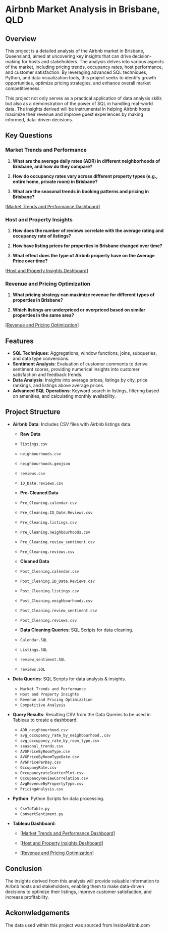 # Airbnb Market Analysis in Brisbane, QLD

## Overview

This project is a detailed analysis of the Airbnb market in Brisbane, Queensland, aimed at uncovering key insights that can drive decision-making for hosts and stakeholders. The analysis delves into various aspects of the market, including pricing trends, occupancy rates, host performance, and customer satisfaction. By leveraging advanced SQL techniques, Python, and data visualization tools, this project seeks to identify growth opportunities, optimize pricing strategies, and enhance overall market competitiveness.

This project not only serves as a practical application of data analysis skills but also as a demonstration of the power of SQL in handling real-world data. The insights derived will be instrumental in helping Airbnb hosts maximize their revenue and improve guest experiences by making informed, data-driven decisions.


## Key Questions

### Market Trends and Performance
1. **What are the average daily rates (ADR) in different neighborhoods of Brisbane, and how do they compare?**

2. **How do occupancy rates vary across different property types (e.g., entire home, private room) in Brisbane?**

3. **What are the seasonal trends in booking patterns and pricing in Brisbane?**

[[Market Trends and Performance Dashboard](https://public.tableau.com/app/profile/alexander.harris7255/viz/BrisbaneQLDMarketTrendsPerformance/Dashboard1?publish=yes)]

### Host and Property Insights

1. **How does the number of reviews correlate with the average rating and occupancy rate of listings?**

2. **How have listing prices for properties in Brisbane changed over time?**

3. **What effect does the type of Airbnb property have on the Average Price over time?**

[[Host and Property Insights Deshboard](https://public.tableau.com/app/profile/alexander.harris7255/viz/HostandPropertyInsightDashboard_17262409787800/Dashboard1)]

### Revenue and Pricing Optimization
1. **What pricing strategy can maximize revenue for different types of properties in Brisbane?**

2. **Which listings are underpriced or overpriced based on similar properties in the same area?**

[[Revenue and Pricing Optimization](https://public.tableau.com/app/profile/alexander.harris7255/viz/RevenueandPricingOptimization/Dashboard1?publish=yes)]

## Features

- **SQL Techniques**: Aggregations, window functions, joins, subqueries, and data type conversions.
- **Sentiment Analysis**: Evaluation of customer comments to derive sentiment scores, providing numerical insights into customer satisfaction and feedback trends.
- **Data Analysis**: Insights into average prices, listings by city, price rankings, and listings above average prices.
- **Advanced SQL Operations**: Keyword search in listings, filtering based on amenities, and calculating monthly availability.

## Project Structure

- **Airbnb Data**: Includes CSV files with Airbnb listings data.

  - **Raw Data**

  - `listings.csv`
  - `neighbourhoods.csv`
  - `neighbourhoods.geojson`
  - `reviews.csv`
  - `ID_Date.reviews.csv`

  - **Pre-Cleaned Data**
 
  - `Pre_Cleaning.calendar.csv` 
  - `Pre_Cleaning.ID_Date.Reviews.csv` 
  - `Pre_Cleaning.listings.csv` 
  - `Pre_Cleaning.neighbourhoods.csv` 
  - `Pre_Cleaning.review_sentiment.csv` 
  - `Pre_Cleaning.reviews.csv`

  - **Cleaned Data**

  - `Post_Cleaning.calendar.csv`
  - `Post_Cleaning.ID_Date.Reviews.csv` 
  - `Post_Cleaning.listings.csv` 
  - `Post_Cleaning.neighbourhoods.csv` 
  - `Post_Cleaning.review_sentiment.csv` 
  - `Post_Cleaning.reviews.csv`
  
  - **Data Cleaning Queries**: SQL Scripts for data cleaning.
  - `Calendar.SQL`
  - `Listings.SQL`
  - `review_sentiment.SQL`
  - `reviews.SQL`
  
- **Data Queries**: SQL Scripts for data analysis & insights.
  - `Market Trends and Performance`
  - `Host and Property Insights`
  - `Revenue and Pricing Optimization`
  - `Competitive Analysis`


- **Query Results**: Resulting CSV from the Data Queries to be used in Tableau to create a dashboard. 
  - `ADR_neighbourhood.csv`
  - `avg_occupancy_rate_by_neighbourhood.,csv`
  - `avg_occupancy_rate_by_room_type.csv`
  - `seasonal_trends.csv`
  - `AVGPriceByRoomType.csv`
  - `AVGPriceByRoomTypeDate.csv`
  - `AVGPricePerDay.csv`
  - `OccupanyRate.csv`
  - `OccupancyrateScatterPlot.csv`
  - `OccupancyReviewCorrelation.csv`
  - `AvgRevenueByPropertyType.csv`
  - `PricingAnalysis.csv`

- **Python**: Python Scripts for data processing.
  - `CsvToTable.py`
  - `ConvertSentiment.py`


- **Tableau Dashboard**:
  - [[Market Trends and Performance Dashboard](https://public.tableau.com/app/profile/alexander.harris7255/viz/BrisbaneQLDMarketTrendsPerformance/Dashboard1?publish=yes)]
  
  - [[Host and Property Insights Deshboard](https://public.tableau.com/app/profile/alexander.harris7255/viz/HostandPropertyInsightDashboard_17262409787800/Dashboard1)]

  - [[Revenue and Pricing Optimization](https://public.tableau.com/app/profile/alexander.harris7255/viz/RevenueandPricingOptimization/Dashboard1?publish=yes)]
  
  


## Conclusion
The insights derived from this analysis will provide valuable information to Airbnb hosts and stakeholders, enabling them to make data-driven decisions to optimize their listings, improve customer satisfaction, and increase profitability.

## Ackonwledgements 

The data used within this project was sourced from InsideAirbnb.com 
